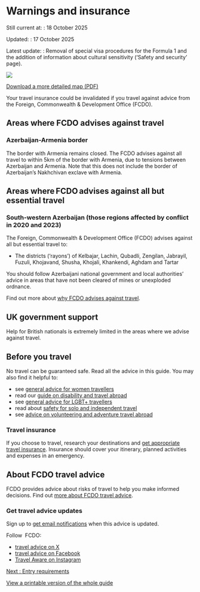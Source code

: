 # Warnings and insurance

Still current at:
:   18 October 2025

Updated:
:   17 October 2025

Latest update:
:   Removal of special visa procedures for the Formula 1 and the addition of information about cultural sensitivity (‘Safety and security’ page).

![](https://assets.publishing.service.gov.uk/media/67efddbf27eb76c92cf7e567/FCDO__TA__004_-_Azerbaijan_Travel_Advice_Ed9__WEB_.jpg)


[Download a more detailed map (PDF)](https://assets.publishing.service.gov.uk/media/67efddc027eb76c92cf7e568/FCDO__TA__004_-_Azerbaijan_Travel_Advice_Ed9.pdf)

Your travel insurance could be invalidated if you travel against advice from the Foreign, Commonwealth & Development Office (FCDO).

## Areas where FCDO advises against travel

### Azerbaijan-Armenia border

The border with Armenia remains closed. The FCDO advises against all travel to within 5km of the border with Armenia, due to tensions between Azerbaijan and Armenia. Note that this does not include the border of Azerbaijan’s Nakhchivan exclave with Armenia.

## Areas where FCDO advises against all but essential travel

### South-western Azerbaijan (those regions affected by conflict in 2020 and 2023)

The Foreign, Commonwealth & Development Office (FCDO) advises against all but essential travel to:

* The districts (‘rayons’) of Kelbajar, Lachin, Qubadli, Zengilan, Jabrayil, Fuzuli, Khojavand, Shusha, Khojali, Khankendi, Aghdam and Tartar

You should follow Azerbaijani national government and local authorities’ advice in areas that have not been cleared of mines or unexploded ordnance.

Find out more about [why FCDO advises against travel](/foreign-travel-advice/azerbaijan/regional-risks).

## UK government support

Help for British nationals is extremely limited in the areas where we advise against travel.

## Before you travel

No travel can be guaranteed safe. Read all the advice in this guide. You may also find it helpful to:

* see [general advice for women travellers](https://www.gov.uk/guidance/advice-for-women-travelling-abroad)
* read our [guide on disability and travel abroad](https://www.gov.uk/government/publications/disabled-travellers)
* see [general advice for LGBT+ travellers](https://www.gov.uk/guidance/lesbian-gay-bisexual-and-transgender-foreign-travel-advice)
* read about [safety for solo and independent travel](https://www.gov.uk/guidance/solo-and-independent-travel)
* see [advice on volunteering and adventure travel abroad](https://www.gov.uk/guidance/safer-adventure-travel-and-volunteering-overseas)

### Travel insurance

If you choose to travel, research your destinations and [get appropriate travel insurance](https://www.gov.uk/guidance/foreign-travel-insurance). Insurance should cover your itinerary, planned activities and expenses in an emergency.

## About FCDO travel advice

FCDO provides advice about risks of travel to help you make informed decisions. Find out [more about FCDO travel advice](https://www.gov.uk/guidance/about-foreign-commonwealth-development-office-travel-advice).

### Get travel advice updates

Sign up to [get email notifications](https://www.gov.uk/foreign-travel-advice/azerbaijan/email-signup) when this advice is updated.

Follow  FCDO:

* [travel advice on X](https://x.com/fcdotravelgovuk)
* [travel advice on Facebook](https://www.facebook.com/FCDOTravel/)
* [Travel Aware on Instagram](https://www.instagram.com/travelaware/)

[Next
:
Entry requirements](/foreign-travel-advice/azerbaijan/entry-requirements)

[View a printable version of the whole guide](/foreign-travel-advice/azerbaijan/print)